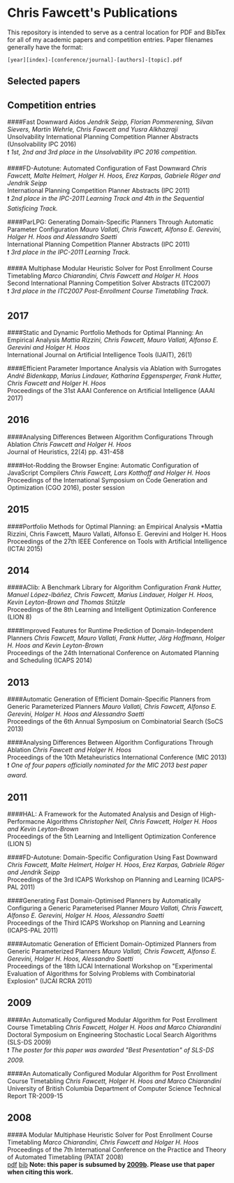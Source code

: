  # Chris Fawcett's Publications

This repository is intended to serve as a central location for PDF and BibTex
for all of my academic papers and competition entries. Paper filenames generally
have the format:

```
[year][index]-[conference/journal]-[authors]-[topic].pdf
```

## Selected papers


## Competition entries

####Fast Downward Aidos
*Jendrik Seipp, Florian Pommerening, Silvan Sievers, Martin Wehrle, Chris Fawcett and Yusra Alkhazraji*
<br/>Unsolvability International Planning Competition Planner Abstracts (Unsolvability IPC 2016)
<br/>:exclamation: *1st, 2nd and 3rd place in the Unsolvability IPC 2016 competition.*

####FD-Autotune: Automated Configuration of Fast Downward
*Chris Fawcett, Malte Helmert, Holger H. Hoos, Erez Karpas, Gabriele R&ouml;ger and Jendrik Seipp*
<br/>International Planning Competition Planner Abstracts (IPC 2011)
<br/>:exclamation: *2nd place in the IPC-2011 Learning Track and 4th in the Sequential Satisficing Track.*

####ParLPG: Generating Domain-Specific Planners Through Automatic Parameter Configuration
*Mauro Vallati, Chris Fawcett, Alfonso E. Gerevini, Holger H. Hoos and Alessandro Saetti*
<br/>International Planning Competition Planner Abstracts (IPC 2011)
<br/>:exclamation: *3rd place in the IPC-2011 Learning Track.*

####A Multiphase Modular Heuristic Solver for Post Enrollment Course Timetabling
*Marco Chiarandini, Chris Fawcett and Holger H. Hoos*
<br/>Second International Planning Competition Solver Abstracts (ITC2007)
<br/>:exclamation: *3rd place in the ITC2007 Post-Enrollment Course Timetabling Track.*

## 2017

####Static and Dynamic Portfolio Methods for Optimal Planning: An Empirical Analysis
*Mattia Rizzini, Chris Fawcett, Mauro Vallati, Alfonso E. Gerevini and Holger H. Hoos*
<br/>International Journal on Artificial Intelligence Tools (IJAIT), 26(1)

####Efficient Parameter Importance Analysis via Ablation with Surrogates
*Andr&eacute; Bidenkapp, Marius Lindauer, Katharina Eggensperger, Frank Hutter, Chris Fawcett and Holger H. Hoos*
<br/>Proceedings of the 31st AAAI Conference on Artificial Intelligence (AAAI 2017)


## 2016

####Analysing Differences Between Algorithm Configurations Through Ablation
*Chris Fawcett and Holger H. Hoos*
<br/>Journal of Heuristics, 22(4) pp. 431-458

####Hot-Rodding the Browser Engine: Automatic Configuration of JavaScript Compilers
*Chris Fawcett, Lars Kotthoff and Holger H. Hoos*
<br/>Proceedings of the International Symposium on Code Generation and Optimization (CGO 2016), poster session


## 2015

####Portfolio Methods for Optimal Planning: an Empirical Analysis
*Mattia Rizzini, Chris Fawcett, Mauro Vallati, Alfonso E. Gerevini and Holger H. Hoos
<br/>Proceedings of the 27th IEEE Conference on Tools with Artificial Intelligence (ICTAI 2015)


## 2014

####AClib: A Benchmark Library for Algorithm Configuration
*Frank Hutter, Manuel L&oacute;pez-Ib&aacute;&ntilde;ez, Chris Fawcett, Marius Lindauer, Holger H. Hoos, Kevin Leyton-Brown and Thomas St&uuml;tzle*
<br/>Proceedings of the 8th Learning and Intelligent Optimization Conference (LION 8)

####Improved Features for Runtime Prediction of Domain-Independent Planners
*Chris Fawcett, Mauro Vallati, Frank Hutter, J&ouml;rg Hoffmann, Holger H. Hoos and Kevin Leyton-Brown*
<br/>Proceedings of the 24th International Conference on Automated Planning and Scheduling (ICAPS 2014)


## 2013

####Automatic Generation of Efficient Domain-Specific Planners from Generic Parameterized Planners
*Mauro Vallati, Chris Fawcett, Alfonso E. Gerevini, Holger H. Hoos and Alessandro Saetti*
<br/>Proceedings of the 6th Annual Symposium on Combinatorial Search (SoCS 2013)

####Analysing Differences Between Algorithm Configurations Through Ablation
*Chris Fawcett and Holger H. Hoos*
<br/>Proceedings of the 10th Metaheuristics International Conference (MIC 2013)
<br/>:exclamation: *One of four papers officially nominated for the MIC 2013 best paper award.*


## 2011

####HAL: A Framework for the Automated Analysis and Design of High-Performacne Algorithms
*Christopher Nell, Chris Fawcett, Holger H. Hoos and Kevin Leyton-Brown*
<br/>Proceedings of the 5th Learning and Intelligent Optimization Conference (LION 5)

####FD-Autotune: Domain-Specific Configuration Using Fast Downward
*Chris Fawcett, Malte Helmert, Holger H. Hoos, Erez Karpas, Gabriele R&ouml;ger and Jendrik Seipp*
<br/>Proceedings of the 3rd ICAPS Workshop on Planning and Learning (ICAPS-PAL 2011)

####Generating Fast Domain-Optimised Planners by Automatically Configuring a Generic Parameterised Planner
*Mauro Vallati, Chris Fawcett, Alfonso E. Gerevini, Holger H. Hoos, Alessandro Saetti*
<br/>Proceedings of the Third ICAPS Workshop on Planning and Learning (ICAPS-PAL 2011)

####Automatic Generation of Efficient Domain-Optimized Planners from Generic Parameterized Planners
*Mauro Vallati, Chris Fawcett, Alfonso E. Gerevini, Holger H. Hoos, Alessandro Saetti*
<br/>Proceedings of the 18th IJCAI International Workshop on "Experimental Evaluation of Algorithms for Solving Problems with Combinatorial Explosion" (IJCAI RCRA 2011)


## 2009

####An Automatically Configured Modular Algorithm for Post Enrollment Course Timetabling
*Chris Fawcett, Holger H. Hoos and Marco Chiarandini*
<br/>Doctoral Symposium on Engineering Stochastic Local Search Algorithms (SLS-DS 2009)
<br/>:exclamation: *The poster for this paper was awarded "Best Presentation" of SLS-DS 2009.*

####An Automatically Configured Modular Algorithm for Post Enrollment Course Timetabling
*Chris Fawcett, Holger H. Hoos and Marco Chiarandini*
<br/>University of British Columbia Department of Computer Science Technical Report TR-2009-15


## 2008

####A Modular Multiphase Heuristic Solver for Post Enrollment Course Timetabling
*Marco Chiarandini, Chris Fawcett and Holger H. Hoos*
<br/>Proceedings of the 7th International Conference on the Practice and Theory of Automated Timetabling (PATAT 2008)
<br/>[pdf](2008b-PATAT-ChiarandiniFawcettHoos-Timetabling.pdf) [bib](2008b-PATAT-ChiarandiniFawcettHoos-Timetabling.bib) **Note: this paper is subsumed by [2009b](#an-automatically-configured-modular-algorithm-for-post-enrollment-course-timetabling-1). Please use that paper when citing this work.**
